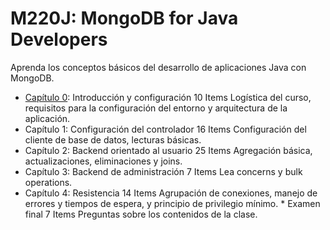 # M220J: MongoDB for Java Developers

Aprenda los conceptos básicos del desarrollo de aplicaciones Java con MongoDB.

* [Capítulo 0](M220J/00_Capitulo.md): Introducción y configuración 10 Items
   Logística del curso, requisitos para la configuración del entorno y arquitectura de la aplicación.
* Capítulo 1: Configuración del controlador 16 Items
   Configuración del cliente de base de datos, lecturas básicas.
* Capítulo 2: Backend orientado al usuario 25 Items
   Agregación básica, actualizaciones, eliminaciones y joins.
* Capítulo 3: Backend de administración 7 Items
   Lea concerns y bulk operations.
* Capítulo 4: Resistencia 14 Items
   Agrupación de conexiones, manejo de errores y tiempos de espera, y principio de privilegio mínimo. * Examen final 7 Items
   Preguntas sobre los contenidos de la clase.  
